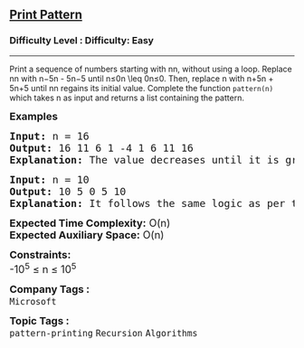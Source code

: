 <h2><a href="https://www.geeksforgeeks.org/problems/print-pattern3549/1?page=1&category=pattern-printing&sortBy=submissions">Print Pattern</a></h2><h3>Difficulty Level : Difficulty: Easy</h3><hr><div class="problems_problem_content__Xm_eO"><p>Print a sequence of numbers starting with <span class="katex"><span class="katex-mathml">n</span><span class="katex-html" aria-hidden="true"><span class="base"><span class="mord mathnormal">n</span></span></span></span>, without using a loop. Replace <span class="katex"><span class="katex-mathml">n</span><span class="katex-html" aria-hidden="true"><span class="base"><span class="mord mathnormal">n</span></span></span></span> with <span class="katex"><span class="katex-mathml">n−5n - 5</span><span class="katex-html" aria-hidden="true"><span class="base"><span class="mord mathnormal">n</span><span class="mbin">−</span></span><span class="base"><span class="mord">5</span></span></span></span> until <span class="katex"><span class="katex-mathml">n≤0n \leq 0</span><span class="katex-html" aria-hidden="true"><span class="base"><span class="mord mathnormal">n</span><span class="mrel">≤</span></span><span class="base"><span class="mord">0</span></span></span></span>. Then, replace <span class="katex"><span class="katex-html" aria-hidden="true"><span class="base"><span class="mord mathnormal">n</span></span></span></span> with <span class="katex"><span class="katex-mathml">n+5n + 5</span><span class="katex-html" aria-hidden="true"><span class="base"><span class="mord mathnormal">n</span><span class="mbin">+</span></span><span class="base"><span class="mord">5</span></span></span></span> until <span class="katex"><span class="katex-mathml">n</span><span class="katex-html" aria-hidden="true"><span class="base"><span class="mord mathnormal">n</span></span></span></span> regains its initial value. Complete the function <code>pattern(n)</code> which takes <span class="katex"><span class="katex-html" aria-hidden="true"><span class="base"><span class="mord mathnormal">n</span></span></span></span> as input and returns a list containing the pattern.</p>
<p><strong><span style="font-size: 18px;">Examples<br></span></strong></p>
<pre><span style="font-size: 18px;"><strong>Input:</strong> n = 16
<strong>Output:</strong> 16 11 6 1 -4 1 6 11 16
<strong>Explanation:</strong> The value decreases until it is greater than 0. After that it increases and stops when it becomes 16 again.</span></pre>
<pre><span style="font-size: 18px;"><strong>Input:</strong> n = 10
<strong>Output: </strong>10 5 0 5 10
<strong>Explanation:</strong> It follows the same logic as per the above example.</span></pre>
<p><span style="font-size: 18px;"><strong>Expected Time Complexity:</strong> O(n)<br><strong>Expected Auxiliary Space:</strong> O(n)</span></p>
<p><span style="font-size: 18px;"><strong>Constraints:</strong><br>-10<sup>5</sup> ≤ n ≤ 10<sup>5</sup></span></p></div><p><span style=font-size:18px><strong>Company Tags : </strong><br><code>Microsoft</code>&nbsp;<br><p><span style=font-size:18px><strong>Topic Tags : </strong><br><code>pattern-printing</code>&nbsp;<code>Recursion</code>&nbsp;<code>Algorithms</code>&nbsp;